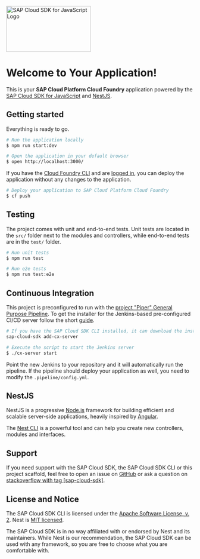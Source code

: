 <a href="https://community.sap.com/topics/cloud-sdk"><img src="https://help.sap.com/doc/2324e9c3b28748a4ae2ad08166d77675/1.0/en-US/logo-with-js.svg" alt="SAP Cloud SDK for JavaScript Logo" height="122.92" width="226.773"/></a>

# Welcome to Your Application!

This is your **SAP Cloud Platform Cloud Foundry** application powered by the [SAP Cloud SDK for JavaScript](https://community.sap.com/topics/cloud-sdk) and [NestJS](https://nestjs.com/).

## Getting started

Everything is ready to go.

```bash
# Run the application locally
$ npm run start:dev

# Open the application in your default browser
$ open http://localhost:3000/
```

If you have the [Cloud Foundry CLI](https://docs.cloudfoundry.org/cf-cli/install-go-cli.html) and are [logged in](https://docs.cloudfoundry.org/cf-cli/getting-started.html#login), you can deploy the application without any changes to the application.

```bash
# Deploy your application to SAP Cloud Platform Cloud Foundry
$ cf push
```

## Testing

The project comes with unit and end-to-end tests.
Unit tests are located in the `src/` folder next to the modules and controllers, while end-to-end tests are in the `test/` folder.

```bash
# Run unit tests
$ npm run test

# Run e2e tests
$ npm run test:e2e
```

## Continuous Integration

This project is preconfigured to run with the [project "Piper" General Purpose Pipeline](https://sap.github.io/jenkins-library).
To get the installer for the Jenkins-based pre-configured CI/CD server follow the short [guide](https://github.com/SAP/devops-docker-cx-server#download-and-installation).

```bash
# If you have the SAP Cloud SDK CLI installed, it can download the install script for you
sap-cloud-sdk add-cx-server

# Execute the script to start the Jenkins server
$ ./cx-server start
```

Point the new Jenkins to your repository and it will automatically run the pipeline.
If the pipeline should deploy your application as well, you need to modify the `.pipeline/config.yml`.

## NestJS

NestJS is a progressive [Node.js](http://nodejs.org) framework for building efficient and scalable server-side applications, heavily inspired by [Angular](https://angular.io).

The [Nest CLI](https://docs.nestjs.com/cli/usages) is a powerful tool and can help you create new controllers, modules and interfaces.

## Support

If you need support with the SAP Cloud SDK, the SAP Cloud SDK CLI or this project scaffold, feel free to open an issue on [GitHub](https://github.com/SAP/cloud-sdk-cli) or ask a question on [stackoverflow with tag [sap-cloud-sdk]](https://stackoverflow.com/questions/tagged/sap-cloud-sdk).

## License and Notice

The SAP Cloud SDK CLI is licensed under the [Apache Software License, v. 2](https://github.com/SAP/cloud-sdk-cli/blob/main/LICENSE).
Nest is [MIT licensed](https://github.com/nestjs/nest/blob/master/LICENSE).

The SAP Cloud SDK is in no way affiliated with or endorsed by Nest and its maintainers.
While Nest is our recommendation, the SAP Cloud SDK can be used with any framework, so you are free to choose what you are comfortable with.
